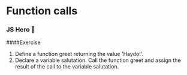 # Function calls

### JS Hero 🥋

####Exercise

1. Define a function greet returning the value 'Haydo!'.
2. Declare a variable salutation. Call the function greet and assign the result of the call to the variable salutation.

